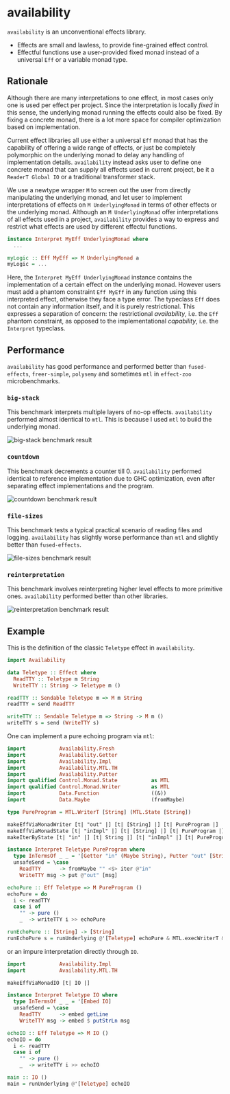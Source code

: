 # availability

`availability` is an unconventional effects library.

- Effects are small and lawless, to provide fine-grained effect control.
- Effectful functions use a user-provided fixed monad instead of a universal `Eff` or a variable monad type.

## Rationale

Although there are many interpretations to one effect, in most cases only one is used per effect per project. Since the interpretation is locally *fixed* in this sense, the underlying monad running the effects could also be fixed. By fixing a concrete monad, there is a lot more space for compiler optimization based on implementation.

Current effect libraries all use either a universal `Eff` monad that has the capability of offering a wide range of effects, or just be completely polymorphic on the underlying monad to delay any handling of implementation details. `availability` instead asks user to define one concrete monad that can supply all effects used in current project, be it a `ReaderT Global IO` or a traditional transformer stack.

We use a newtype wrapper `M` to screen out the user from directly manipulating the underlying monad, and let user to implement interpretations of effects on `M UnderlyingMonad` in terms of other effects or the underlying monad. Although an `M UnderlyingMonad` offer interpretations of all effects used in a project, `availability` provides a way to express and restrict what effects are used by different effectul functions.

```haskell
instance Interpret MyEff UnderlyingMonad where
  ...

myLogic :: Eff MyEff => M UnderlyingMonad a
myLogic = ...
```

Here, the `Interpret MyEff UnderlyingMonad` instance contains the implementation of a certain effect on the underlying monad. However users must add a phantom constraint `Eff MyEff` in any function using this interpreted effect, otherwise they face a type error. The typeclass `Eff` does not contain any information itself, and it is purely restrictional. This expresses a separation of concern: the restrictional *availability*, i.e. the `Eff` phantom constraint, as opposed to the implementational *capability*, i.e. the `Interpret` typeclass.

## Performance

`availability` has good performance and performed better than `fused-effects`, `freer-simple`, `polysemy` and sometimes `mtl` in `effect-zoo` microbenchmarks.

### `big-stack`

This benchmark interprets multiple layers of no-op effects. `availability` performed almost identical to `mtl`. This is because I used `mtl` to build the underlying monad.

![big-stack benchmark result](https://raw.githubusercontent.com/re-xyr/availability/master/docs/img/big-stack.png)

### `countdown`

This benchmark decrements a counter till 0. `availability` performed identical to reference implementation due to GHC optimization, even after separating effect implementations and the program.

![countdown benchmark result](https://raw.githubusercontent.com/re-xyr/availability/master/docs/img/countdown.png)

### `file-sizes`

This benchmark tests a typical practical scenario of reading files and logging. `availability` has slightly worse performance than `mtl` and slightly better than `fused-effects`.

![file-sizes benchmark result](https://raw.githubusercontent.com/re-xyr/availability/master/docs/img/file-sizes.png)

### `reinterpretation`

This benchmark involves reinterpreting higher level effects to more primitive ones. `availability` performed better than other libraries.

![reinterpretation benchmark result](https://raw.githubusercontent.com/re-xyr/availability/master/docs/img/reinterpretation.png)

## Example

This is the definition of the classic `Teletype` effect in `availability`.

```haskell
import Availability

data Teletype :: Effect where
  ReadTTY :: Teletype m String
  WriteTTY :: String -> Teletype m ()

readTTY :: Sendable Teletype m => M m String
readTTY = send ReadTTY

writeTTY :: Sendable Teletype m => String -> M m ()
writeTTY s = send (WriteTTY s)
```

One can implement a pure echoing program via `mtl`:

```haskell
import           Availability.Fresh
import           Availability.Getter
import           Availability.Impl
import           Availability.MTL.TH
import           Availability.Putter
import qualified Control.Monad.State           as MTL
import qualified Control.Monad.Writer          as MTL
import           Data.Function                 ((&))
import           Data.Maybe                    (fromMaybe)

type PureProgram = MTL.WriterT [String] (MTL.State [String])

makeEffViaMonadWriter [t| "out" |] [t| [String] |] [t| PureProgram |]
makeEffViaMonadState [t| "inImpl" |] [t| [String] |] [t| PureProgram |]
makeIterByState [t| "in" |] [t| String |] [t| "inImpl" |] [t| PureProgram |]

instance Interpret Teletype PureProgram where
  type InTermsOf _ _ = '[Getter "in" (Maybe String), Putter "out" [String]]
  unsafeSend = \case
    ReadTTY      -> fromMaybe "" <$> iter @"in"
    WriteTTY msg -> put @"out" [msg]

echoPure :: Eff Teletype => M PureProgram ()
echoPure = do
  i <- readTTY
  case i of
    "" -> pure ()
    _  -> writeTTY i >> echoPure

runEchoPure :: [String] -> [String]
runEchoPure s = runUnderlying @'[Teletype] echoPure & MTL.execWriterT & (`MTL.evalState` s)
```

or an impure interpretation directly through `IO`.

```haskell
import           Availability.Impl
import           Availability.MTL.TH

makeEffViaMonadIO [t| IO |]

instance Interpret Teletype IO where
  type InTermsOf _ _ = '[Embed IO]
  unsafeSend = \case
    ReadTTY      -> embed getLine
    WriteTTY msg -> embed $ putStrLn msg

echoIO :: Eff Teletype => M IO ()
echoIO = do
  i <- readTTY
  case i of
    "" -> pure ()
    _  -> writeTTY i >> echoIO

main :: IO ()
main = runUnderlying @'[Teletype] echoIO
```
